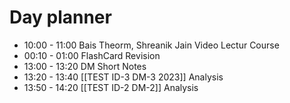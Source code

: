 

# Day planner

- 10:00 - 11:00 Bais Theorm, Shreanik Jain Video Lectur Course
- 00:10 - 01:00 FlashCard Revision
- 13:00 - 13:20 DM Short Notes
- 13:20 - 13:40 [[TEST ID-3 DM-3 2023]] Analysis
- 13:50 - 14:20 [[TEST ID-2 DM-2]] Analysis